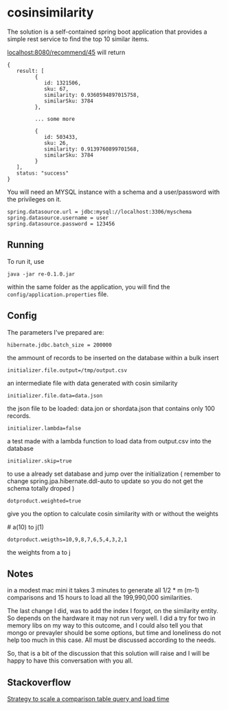 # cosinsimilarity

The solution is a self-contained spring boot application that provides a simple rest service to find the top 10 similar items. 

[localhost:8080/recommend/45](localhost:8080/recommend/45) will return 

```
{
   result: [
         {
            id: 1321506,
            sku: 67,
            similarity: 0.9360594897015758,
            similarSku: 3784
         },
         
         ... some more
         
         {
            id: 503433,
            sku: 26,
            similarity: 0.9139760899701568,
            similarSku: 3784
         }
   ],
   status: "success"
}
```

You will need an MYSQL instance with a schema and a user/password with the privileges on it.

```
spring.datasource.url = jdbc:mysql://localhost:3306/myschema
spring.datasource.username = user
spring.datasource.password = 123456
```

## Running

To run it, use 

```
java -jar re-0.1.0.jar
```

within the same folder as the application, you will find the `config/application.properties` file.

## Config

The parameters I've prepared are:

```
hibernate.jdbc.batch_size = 200000
```
   the ammount of records to be inserted on the database within a bulk insert

```
initializer.file.output=/tmp/output.csv
```
   an intermediate file with data generated with cosin similarity

```
initializer.file.data=data.json
```
   the json file to be loaded: data.jon or shordata.json that contains only 100 records.

```
initializer.lambda=false
```
   a test made with a lambda function to load data from output.csv into the database

```
initializer.skip=true
```
   to use a already set database and jump over the initialization ( remember to change spring.jpa.hibernate.ddl-auto to update so you do not get the schema totally droped )

```
dotproduct.weighted=true
```
   give you the option to calculate cosin similarity with or without the weights

\# a(10) to j(1)
```
dotproduct.weigths=10,9,8,7,6,5,4,3,2,1
```
   the weights from a to j


## Notes
in a modest mac mini it takes 3 minutes to generate all 1/2 * m (m-1) comparisons and 15 hours to load all the 199,990,000 similarities.

The last change I did, was to add the index I forgot,  on the similarity entity. So depends on the hardware it may not run very well.
I did a try for two in memory libs on my way to this outcome, and I could also tell you that mongo or prevayler should be some options, but time and loneliness do not help too much in this case. All must be discussed according to the needs.

 So, that is a bit of the discussion that this solution will raise and I will be happy to have this conversation with you all.
 
## Stackoverflow

[Strategy to scale a comparison table query and load time](http://dba.stackexchange.com/questions/168144/strategy-to-scale-a-comparison-table-query-and-load-time) 

